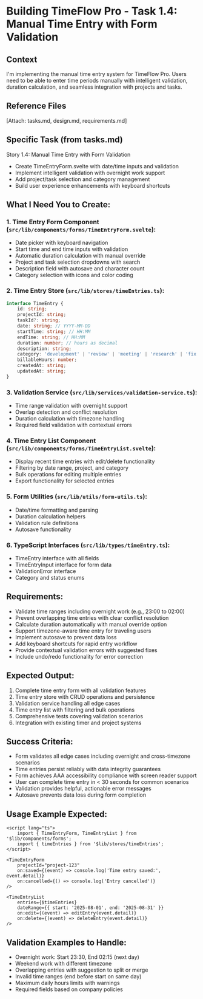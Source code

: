 # Building TimeFlow Pro - Task 1.4: Manual Time Entry with Form Validation

## Context

I'm implementing the manual time entry system for TimeFlow Pro. Users need to be able to enter time periods manually with intelligent validation, duration calculation, and seamless integration with projects and tasks.

## Reference Files

[Attach: tasks.md, design.md, requirements.md]

## Specific Task (from tasks.md)

Story 1.4: Manual Time Entry with Form Validation

- Create TimeEntryForm.svelte with date/time inputs and validation
- Implement intelligent validation with overnight work support
- Add project/task selection and category management
- Build user experience enhancements with keyboard shortcuts

## What I Need You to Create:

### 1. Time Entry Form Component (`src/lib/components/forms/TimeEntryForm.svelte`):

- Date picker with keyboard navigation
- Start time and end time inputs with validation
- Automatic duration calculation with manual override
- Project and task selection dropdowns with search
- Description field with autosave and character count
- Category selection with icons and color coding

### 2. Time Entry Store (`src/lib/stores/timeEntries.ts`):

```typescript
interface TimeEntry {
	id: string;
	projectId: string;
	taskId?: string;
	date: string; // YYYY-MM-DD
	startTime: string; // HH:MM
	endTime: string; // HH:MM
	duration: number; // hours as decimal
	description: string;
	category: 'development' | 'review' | 'meeting' | 'research' | 'fix' | 'other';
	billableHours: number;
	createdAt: string;
	updatedAt: string;
}
```

### 3. Validation Service (`src/lib/services/validation-service.ts`):

- Time range validation with overnight support
- Overlap detection and conflict resolution
- Duration calculation with timezone handling
- Required field validation with contextual errors

### 4. Time Entry List Component (`src/lib/components/forms/TimeEntryList.svelte`):

- Display recent time entries with edit/delete functionality
- Filtering by date range, project, and category
- Bulk operations for editing multiple entries
- Export functionality for selected entries

### 5. Form Utilities (`src/lib/utils/form-utils.ts`):

- Date/time formatting and parsing
- Duration calculation helpers
- Validation rule definitions
- Autosave functionality

### 6. TypeScript Interfaces (`src/lib/types/timeEntry.ts`):

- TimeEntry interface with all fields
- TimeEntryInput interface for form data
- ValidationError interface
- Category and status enums

## Requirements:

- Validate time ranges including overnight work (e.g., 23:00 to 02:00)
- Prevent overlapping time entries with clear conflict resolution
- Calculate duration automatically with manual override option
- Support timezone-aware time entry for traveling users
- Implement autosave to prevent data loss
- Add keyboard shortcuts for rapid entry workflow
- Provide contextual validation errors with suggested fixes
- Include undo/redo functionality for error correction

## Expected Output:

1. Complete time entry form with all validation features
2. Time entry store with CRUD operations and persistence
3. Validation service handling all edge cases
4. Time entry list with filtering and bulk operations
5. Comprehensive tests covering validation scenarios
6. Integration with existing timer and project systems

## Success Criteria:

- Form validates all edge cases including overnight and cross-timezone scenarios
- Time entries persist reliably with data integrity guarantees
- Form achieves AAA accessibility compliance with screen reader support
- User can complete time entry in < 30 seconds for common scenarios
- Validation provides helpful, actionable error messages
- Autosave prevents data loss during form completion

## Usage Example Expected:

```svelte
<script lang="ts">
	import { TimeEntryForm, TimeEntryList } from '$lib/components/forms';
	import { timeEntries } from '$lib/stores/timeEntries';
</script>

<TimeEntryForm
	projectId="project-123"
	on:saved={(event) => console.log('Time entry saved:', event.detail)}
	on:cancelled={() => console.log('Entry cancelled')}
/>

<TimeEntryList
	entries={$timeEntries}
	dateRange={{ start: '2025-08-01', end: '2025-08-31' }}
	on:edit={(event) => editEntry(event.detail)}
	on:delete={(event) => deleteEntry(event.detail)}
/>
```

## Validation Examples to Handle:

- Overnight work: Start 23:30, End 02:15 (next day)
- Weekend work with different timezone
- Overlapping entries with suggestion to split or merge
- Invalid time ranges (end before start on same day)
- Maximum daily hours limits with warnings
- Required fields based on company policies
